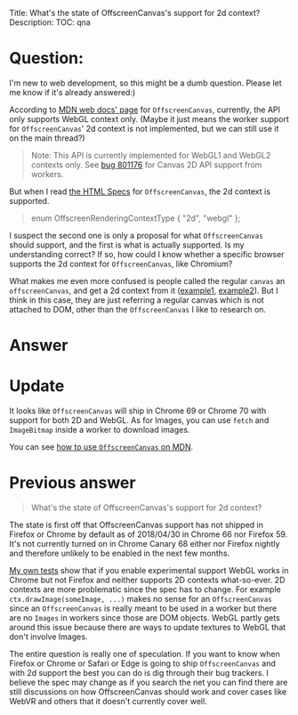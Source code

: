 Title: What's the state of OffscreenCanvas's support for 2d context?
Description:
TOC: qna

# Question:

I'm new to web development, so this might be a dumb question. Please let me know if it's already answered:)

According to [MDN web docs' page][1] for `OffscreenCanvas`, currently, the API only supports WebGL context only. (Maybe it just means the worker support for `OffscreenCanvas`' 2d context is not implemented, but we can still use it on the main thread?)

> Note: This API is currently implemented for WebGL1 and WebGL2 contexts
> only. See [bug 801176][2] for Canvas 2D API support from workers.

But when I read [the HTML Specs][3] for `OffscreenCanvas`, the 2d context is supported. 

>enum OffscreenRenderingContextType { "2d", "webgl" };

I suspect the second one is only a proposal for what `OffscreenCanvas` should support, and the first is what is actually supported. Is my understanding correct? If so, how could I know whether a specific browser supports the 2d context for `OffscreenCanvas`, like Chromium?

What makes me even more confused is people called the regular `canvas` an `offscreenCanvas`, and get a 2d context from it ([example1][4], [example2][5]). But I think in this case, they are just referring a regular canvas which is not attached to DOM, other than the `OffscreenCanvas` I like to research on.


  [1]: https://developer.mozilla.org/en-US/docs/Web/API/OffscreenCanvas
  [2]: https://bugzilla.mozilla.org/show_bug.cgi?id=801176
  [3]: https://html.spec.whatwg.org/multipage/canvas.html#the-offscreencanvas-interface
  [4]: https://books.google.com/books?id=kc4iT8lfEQYC&pg=PA272&lpg=PA272&dq=OffscreenCanvas%202d&source=bl&ots=x330XDrbpK&sig=2a60djcKjoX4kpMoFL1hYbwvkgg&hl=en&sa=X&ved=0ahUKEwjY7IyF6PjWAhVlImMKHWdWDwU4ChDoAQgsMAE#v=onepage&q=OffscreenCanvas%202d&f=false
  [5]: https://stackoverflow.com/questions/43369748/how-to-render-offscreen-canvas-properly

# Answer

# Update

It looks like `OffscreenCanvas` will ship in Chrome 69 or Chrome 70 with support for both 2D and WebGL. As for Images, you can use `fetch` and `ImageBitmap` inside a worker to download images.

You can see [how to use `OffscreenCanvas` on MDN](https://developer.mozilla.org/en-US/docs/Web/API/OffscreenCanvas).


# Previous answer

> What's the state of OffscreenCanvas's support for 2d context?

The state is first off that OffscreenCanvas support has not shipped in Firefox or Chrome by default as of 2018/04/30 in Chrome 66 nor Firefox 59. It's not currently turned on in Chrome Canary 68 either nor Firefox nightly and therefore unlikely to be enabled in the next few months.

[My own tests](http://twgljs.org/examples/offscreencanvas.html) show that if you enable experimental support WebGL works in Chrome but not Firefox and neither supports 2D contexts what-so-ever. 2D contexts are more problematic since the spec has to change. For example `ctx.drawImage(someImage, ...)` makes no sense for an `OffscreenCanvas` since an `OffscreenCanvas` is really meant to be used in a worker but there are no `Images` in workers since those are DOM objects. WebGL partly gets around this issue because there are ways to update textures to WebGL that don't involve Images.

The entire question is really one of speculation. If you want to know when Firefox or Chrome or Safari or Edge is going to ship `OffscreenCanvas` and with 2d support the best you can do is dig through their bug trackers. I believe the spec may change as if you search the net you can find there are still discussions on how OffscreenCanvas should work and cover cases like WebVR and others that it doesn't currently cover well.
